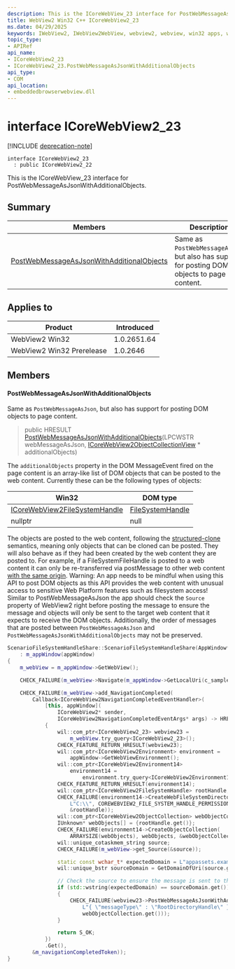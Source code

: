 ```yaml
---
description: This is the ICoreWebView_23 interface for PostWebMessageAsJsonWithAdditionalObjects.
title: WebView2 Win32 C++ ICoreWebView2_23
ms.date: 04/29/2025
keywords: IWebView2, IWebView2WebView, webview2, webview, win32 apps, win32, edge, ICoreWebView2, ICoreWebView2Controller, browser control, edge html, ICoreWebView2_23
topic_type: 
- APIRef
api_name:
- ICoreWebView2_23
- ICoreWebView2_23.PostWebMessageAsJsonWithAdditionalObjects
api_type:
- COM
api_location:
- embeddedbrowserwebview.dll
---
```


# interface ICoreWebView2_23

[!INCLUDE [deprecation-note](../includes/deprecation-note.md)]

```
interface ICoreWebView2_23
  : public ICoreWebView2_22
```

This is the ICoreWebView_23 interface for PostWebMessageAsJsonWithAdditionalObjects.

## Summary

 Members                        | Descriptions
--------------------------------|---------------------------------------------
[PostWebMessageAsJsonWithAdditionalObjects](#postwebmessageasjsonwithadditionalobjects) | Same as `PostWebMessageAsJson`, but also has support for posting DOM objects to page content.

## Applies to

Product                         | Introduced
--------------------------------|---------------------------------------------
WebView2 Win32            |    1.0.2651.64
WebView2 Win32 Prerelease |    1.0.2646

## Members

#### PostWebMessageAsJsonWithAdditionalObjects

Same as `PostWebMessageAsJson`, but also has support for posting DOM objects to page content.

> public HRESULT [PostWebMessageAsJsonWithAdditionalObjects](#postwebmessageasjsonwithadditionalobjects)(LPCWSTR webMessageAsJson, [ICoreWebView2ObjectCollectionView](icorewebview2objectcollectionview.md#icorewebview2objectcollectionview) * additionalObjects)

The `additionalObjects` property in the DOM MessageEvent fired on the page content is an array-like list of DOM objects that can be posted to the web content. Currently these can be the following types of objects:

Win32   |DOM type
--------- | ---------
[ICoreWebView2FileSystemHandle](icorewebview2filesystemhandle.md#icorewebview2filesystemhandle)|[FileSystemHandle](https://developer.mozilla.org/docs/Web/API/FileSystemHandle)
nullptr   |null
The objects are posted to the web content, following the [structured-clone](https://developer.mozilla.org/docs/Web/API/Web_Workers_API/Structured_clone_algorithm) semantics, meaning only objects that can be cloned can be posted. They will also behave as if they had been created by the web content they are posted to. For example, if a FileSystemFileHandle is posted to a web content it can only be re-transferred via postMessage to other web content [with the same origin](https://fs.spec.whatwg.org/#filesystemhandle). Warning: An app needs to be mindful when using this API to post DOM objects as this API provides the web content with unusual access to sensitive Web Platform features such as filesystem access! Similar to PostWebMessageAsJson the app should check the `Source` property of WebView2 right before posting the message to ensure the message and objects will only be sent to the target web content that it expects to receive the DOM objects. Additionally, the order of messages that are posted between `PostWebMessageAsJson` and `PostWebMessageAsJsonWithAdditionalObjects` may not be preserved. 
```cpp
ScenarioFileSystemHandleShare::ScenarioFileSystemHandleShare(AppWindow* appWindow)
    : m_appWindow(appWindow)
{
    m_webView = m_appWindow->GetWebView();

    CHECK_FAILURE(m_webView->Navigate(m_appWindow->GetLocalUri(c_samplePath).c_str()));

    CHECK_FAILURE(m_webView->add_NavigationCompleted(
        Callback<ICoreWebView2NavigationCompletedEventHandler>(
            [this, appWindow](
                ICoreWebView2* sender,
                ICoreWebView2NavigationCompletedEventArgs* args) -> HRESULT
            {
                wil::com_ptr<ICoreWebView2_23> webview23 =
                    m_webView.try_query<ICoreWebView2_23>();
                CHECK_FEATURE_RETURN_HRESULT(webview23);
                wil::com_ptr<ICoreWebView2Environment> environment =
                    appWindow->GetWebViewEnvironment();
                wil::com_ptr<ICoreWebView2Environment14>
                    environment14 =
                        environment.try_query<ICoreWebView2Environment14>();
                CHECK_FEATURE_RETURN_HRESULT(environment14);
                wil::com_ptr<ICoreWebView2FileSystemHandle> rootHandle;
                CHECK_FAILURE(environment14->CreateWebFileSystemDirectoryHandle(
                    L"C:\\", COREWEBVIEW2_FILE_SYSTEM_HANDLE_PERMISSION_READ_ONLY,
                    &rootHandle));
                wil::com_ptr<ICoreWebView2ObjectCollection> webObjectCollection;
                IUnknown* webObjects[] = {rootHandle.get()};
                CHECK_FAILURE(environment14->CreateObjectCollection(
                    ARRAYSIZE(webObjects), webObjects, &webObjectCollection));
                wil::unique_cotaskmem_string source;
                CHECK_FAILURE(m_webView->get_Source(&source));

                static const wchar_t* expectedDomain = L"appassets.example";
                wil::unique_bstr sourceDomain = GetDomainOfUri(source.get());

                // Check the source to ensure the message is sent to the correct target content.
                if (std::wstring(expectedDomain) == sourceDomain.get())
                {
                    CHECK_FAILURE(webview23->PostWebMessageAsJsonWithAdditionalObjects(
                        L"{ \"messageType\" : \"RootDirectoryHandle\" }",
                        webObjectCollection.get()));
                }

                return S_OK;
            })
            .Get(),
        &m_navigationCompletedToken));
}
```

